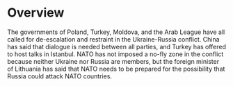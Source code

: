 # Overview
The governments of Poland, Turkey, Moldova, and the Arab League have all called for de-escalation and restraint in the Ukraine-Russia conflict. China has said that dialogue is needed between all parties, and Turkey has offered to host talks in Istanbul. NATO has not imposed a no-fly zone in the conflict because neither Ukraine nor Russia are members, but the foreign minister of Lithuania has said that NATO needs to be prepared for the possibility that Russia could attack NATO countries.